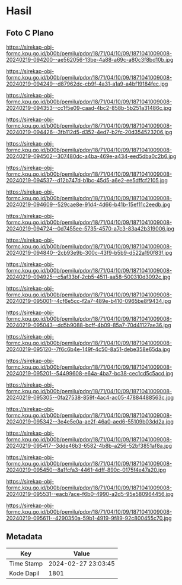 # Hasil

## Foto C Plano

https://sirekap-obj-formc.kpu.go.id/b00b/pemilu/pdpr/18/71/04/10/09/1871041009008-20240219-094200--ae562056-13be-4a88-a69c-a80c3f8bd10b.jpg

https://sirekap-obj-formc.kpu.go.id/b00b/pemilu/pdpr/18/71/04/10/09/1871041009008-20240219-094249--d87962dc-cb9f-4a31-a1a9-a4bf19184fec.jpg

https://sirekap-obj-formc.kpu.go.id/b00b/pemilu/pdpr/18/71/04/10/09/1871041009008-20240219-094353--cc1f5e09-caad-4bc2-858b-5b251a31486c.jpg

https://sirekap-obj-formc.kpu.go.id/b00b/pemilu/pdpr/18/71/04/10/09/1871041009008-20240219-094426--3fb112d5-d352-4ed7-b2fc-20d354523206.jpg

https://sirekap-obj-formc.kpu.go.id/b00b/pemilu/pdpr/18/71/04/10/09/1871041009008-20240219-094502--307480dc-a4ba-469e-a434-eed5dba0c2b6.jpg

https://sirekap-obj-formc.kpu.go.id/b00b/pemilu/pdpr/18/71/04/10/09/1871041009008-20240219-094537--d12b747d-b1bc-45d5-a6e2-ee5dffcf2105.jpg

https://sirekap-obj-formc.kpu.go.id/b00b/pemilu/pdpr/18/71/04/10/09/1871041009008-20240219-094609--529cae8e-91d4-4d66-b41b-15ef11c2eedb.jpg

https://sirekap-obj-formc.kpu.go.id/b00b/pemilu/pdpr/18/71/04/10/09/1871041009008-20240219-094724--0d7455ee-5735-4570-a7c3-83a42b319006.jpg

https://sirekap-obj-formc.kpu.go.id/b00b/pemilu/pdpr/18/71/04/10/09/1871041009008-20240219-094840--2cb93e9b-300c-43f9-b5b9-d522a190f83f.jpg

https://sirekap-obj-formc.kpu.go.id/b00b/pemilu/pdpr/18/71/04/10/09/1871041009008-20240219-094925--c5af33bf-2cb5-4511-aa58-500310d3092c.jpg

https://sirekap-obj-formc.kpu.go.id/b00b/pemilu/pdpr/18/71/04/10/09/1871041009008-20240219-095001--4cf6e5cc-f2a7-489e-b410-0965be8f9434.jpg

https://sirekap-obj-formc.kpu.go.id/b00b/pemilu/pdpr/18/71/04/10/09/1871041009008-20240219-095043--dd5b9088-bcff-4b09-85a7-70d41127ae36.jpg

https://sirekap-obj-formc.kpu.go.id/b00b/pemilu/pdpr/18/71/04/10/09/1871041009008-20240219-095120--7f6c6b4e-149f-4c50-8a51-debe358e65da.jpg

https://sirekap-obj-formc.kpu.go.id/b00b/pemilu/pdpr/18/71/04/10/09/1871041009008-20240219-095201--54499608-e64a-4ba7-bc38-cec1cd5c5acd.jpg

https://sirekap-obj-formc.kpu.go.id/b00b/pemilu/pdpr/18/71/04/10/09/1871041009008-20240219-095305--0fa27538-859f-4ac4-ac05-47884488563c.jpg

https://sirekap-obj-formc.kpu.go.id/b00b/pemilu/pdpr/18/71/04/10/09/1871041009008-20240219-095342--3e4e5e0a-ae2f-46a0-aed6-55109b03dd2a.jpg

https://sirekap-obj-formc.kpu.go.id/b00b/pemilu/pdpr/18/71/04/10/09/1871041009008-20240219-095417--3dde46b3-6582-4b8b-a256-52bf3851af8a.jpg

https://sirekap-obj-formc.kpu.go.id/b00b/pemilu/pdpr/18/71/04/10/09/1871041009008-20240219-095450--8a1fcfa3-4461-4dff-890c-0175f4e47a20.jpg

https://sirekap-obj-formc.kpu.go.id/b00b/pemilu/pdpr/18/71/04/10/09/1871041009008-20240219-095531--eacb7ace-f6b0-4990-a2d5-95e580964456.jpg

https://sirekap-obj-formc.kpu.go.id/b00b/pemilu/pdpr/18/71/04/10/09/1871041009008-20240219-095611--4290350a-59b1-4919-9f89-92c800455c70.jpg


## Metadata

| Key        | Value               |
| ---------- | ------------------- |
| Time Stamp | 2024-02-27 23:03:45 |
| Kode Dapil | 1801                |



